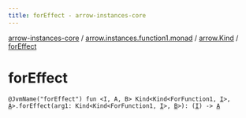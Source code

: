 ```yaml
---
title: forEffect - arrow-instances-core
---
```


[arrow-instances-core](../../index.html) / [arrow.instances.function1.monad](../index.html) / [arrow.Kind](index.html) / [forEffect](./for-effect.html)

# forEffect

`@JvmName("forEffect") fun <I, A, B> Kind<Kind<ForFunction1, `[`I`](for-effect.html#I)`>, `[`A`](for-effect.html#A)`>.forEffect(arg1: Kind<Kind<ForFunction1, `[`I`](for-effect.html#I)`>, `[`B`](for-effect.html#B)`>): (`[`I`](for-effect.html#I)`) -> `[`A`](for-effect.html#A)